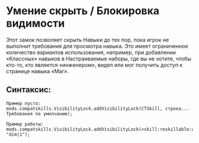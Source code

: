 # Умение скрыть / Блокировка видимости

Этот замок позволяет скрыть Навыки до тех пор, пока игрок не выполнит требования для просмотра навыка. Это имеет ограниченное количество вариантов использования, например, при добавлении «Классных» навыков в Настраиваемые наборы, где вы не хотите, чтобы кто-то, кто является «инженером», видел или мог получить доступ к странице навыка «Маг».

## Синтаксис:

    Пример пусто:
    mods.compatskills.VisibilityLock.addVisibilityLock(CTSkill, строка... Требования по умолчанию);
    
    Пример работы:
    mods.compatskills.VisibilityLock.addVisibilityLock(<skill:reskillable:attack>, "dim|1");